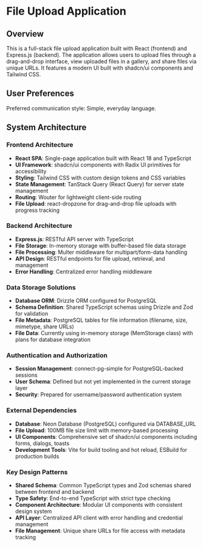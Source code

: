 # File Upload Application

## Overview

This is a full-stack file upload application built with React (frontend) and Express.js (backend). The application allows users to upload files through a drag-and-drop interface, view uploaded files in a gallery, and share files via unique URLs. It features a modern UI built with shadcn/ui components and Tailwind CSS.

## User Preferences

Preferred communication style: Simple, everyday language.

## System Architecture

### Frontend Architecture
- **React SPA**: Single-page application built with React 18 and TypeScript
- **UI Framework**: shadcn/ui components with Radix UI primitives for accessibility
- **Styling**: Tailwind CSS with custom design tokens and CSS variables
- **State Management**: TanStack Query (React Query) for server state management
- **Routing**: Wouter for lightweight client-side routing
- **File Upload**: react-dropzone for drag-and-drop file uploads with progress tracking

### Backend Architecture
- **Express.js**: RESTful API server with TypeScript
- **File Storage**: In-memory storage with buffer-based file data storage
- **File Processing**: Multer middleware for multipart/form-data handling
- **API Design**: RESTful endpoints for file upload, retrieval, and management
- **Error Handling**: Centralized error handling middleware

### Data Storage Solutions
- **Database ORM**: Drizzle ORM configured for PostgreSQL
- **Schema Definition**: Shared TypeScript schemas using Drizzle and Zod for validation
- **File Metadata**: PostgreSQL tables for file information (filename, size, mimetype, share URLs)
- **File Data**: Currently using in-memory storage (MemStorage class) with plans for database integration

### Authentication and Authorization
- **Session Management**: connect-pg-simple for PostgreSQL-backed sessions
- **User Schema**: Defined but not yet implemented in the current storage layer
- **Security**: Prepared for username/password authentication system

### External Dependencies
- **Database**: Neon Database (PostgreSQL) configured via DATABASE_URL
- **File Upload**: 100MB file size limit with memory-based processing
- **UI Components**: Comprehensive set of shadcn/ui components including forms, dialogs, toasts
- **Development Tools**: Vite for build tooling and hot reload, ESBuild for production builds

### Key Design Patterns
- **Shared Schema**: Common TypeScript types and Zod schemas shared between frontend and backend
- **Type Safety**: End-to-end TypeScript with strict type checking
- **Component Architecture**: Modular UI components with consistent design system
- **API Layer**: Centralized API client with error handling and credential management
- **File Management**: Unique share URLs for file access with metadata tracking